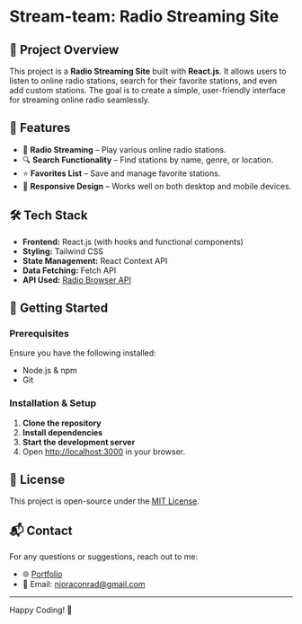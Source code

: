 # Stream-team: Radio Streaming Site

## 📌 Project Overview

This project is a **Radio Streaming Site** built with **React.js**. It allows users to listen to online radio stations, search for their favorite stations, and even add custom stations. The goal is to create a simple, user-friendly interface for streaming online radio seamlessly.

## 🎯 Features

- 🎵 **Radio Streaming** – Play various online radio stations.
- 🔍 **Search Functionality** – Find stations by name, genre, or location.
- ⭐ **Favorites List** – Save and manage favorite stations.
- 📱 **Responsive Design** – Works well on both desktop and mobile devices.

## 🛠️ Tech Stack

- **Frontend:** React.js (with hooks and functional components)
- **Styling:** Tailwind CSS
- **State Management:** React Context API
- **Data Fetching:** Fetch API
- **API Used:** [Radio Browser API](https://api.radio-browser.info/)

## 🚀 Getting Started

### Prerequisites

Ensure you have the following installed:

- Node.js & npm
- Git

### Installation & Setup

1. **Clone the repository**
2. **Install dependencies**
3. **Start the development server**
4. Open [http://localhost:3000](http://localhost:3000) in your browser.

## 📜 License

This project is open-source under the [MIT License](LICENSE).

## 📬 Contact

For any questions or suggestions, reach out to me:

- 🌐 [Portfolio](https://jump3rx.github.io)
- 📧 Email: [njoraconrad@gmail.com](mailto:njoraconrad@gmail.com)

---

Happy Coding! 🚀
